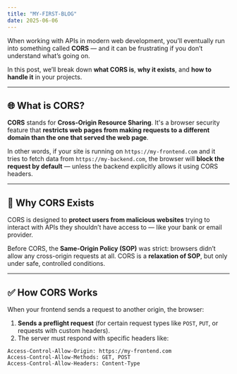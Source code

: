 ```yaml
---
title: "MY-FIRST-BLOG"
date: 2025-06-06
---
```


When working with APIs in modern web development, you’ll eventually run into something called **CORS** — and it can be frustrating if you don’t understand what’s going on.

In this post, we’ll break down **what CORS is**, **why it exists**, and **how to handle it** in your projects.

---

## 🌐 What is CORS?

**CORS** stands for **Cross-Origin Resource Sharing**. It's a browser security feature that **restricts web pages from making requests to a different domain than the one that served the web page**.

In other words, if your site is running on `https://my-frontend.com` and it tries to fetch data from `https://my-backend.com`, the browser will **block the request by default** — unless the backend explicitly allows it using CORS headers.

---

## 🚫 Why CORS Exists

CORS is designed to **protect users from malicious websites** trying to interact with APIs they shouldn’t have access to — like your bank or email provider.

Before CORS, the **Same-Origin Policy (SOP)** was strict: browsers didn’t allow any cross-origin requests at all. CORS is a **relaxation of SOP**, but only under safe, controlled conditions.

---

## ✅ How CORS Works

When your frontend sends a request to another origin, the browser:

1. **Sends a preflight request** (for certain request types like `POST`, `PUT`, or requests with custom headers).
2. The server must respond with specific headers like:

```http
Access-Control-Allow-Origin: https://my-frontend.com
Access-Control-Allow-Methods: GET, POST
Access-Control-Allow-Headers: Content-Type
